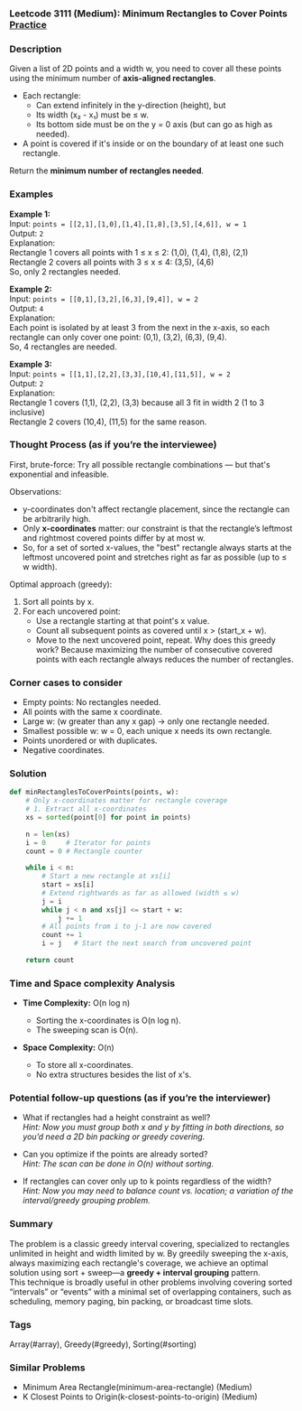 ### Leetcode 3111 (Medium): Minimum Rectangles to Cover Points [Practice](https://leetcode.com/problems/minimum-rectangles-to-cover-points)

### Description  
Given a list of 2D points and a width w, you need to cover all these points using the minimum number of **axis-aligned rectangles**.  
- Each rectangle:
  - Can extend infinitely in the y-direction (height), but
  - Its width (x₂ - x₁) must be ≤ w.
  - Its bottom side must be on the y = 0 axis (but can go as high as needed).
- A point is covered if it's inside or on the boundary of at least one such rectangle.

Return the **minimum number of rectangles needed**.

### Examples  

**Example 1:**  
Input: `points = [[2,1],[1,0],[1,4],[1,8],[3,5],[4,6]], w = 1`  
Output: `2`  
Explanation:  
Rectangle 1 covers all points with 1 ≤ x ≤ 2: (1,0), (1,4), (1,8), (2,1)  
Rectangle 2 covers all points with 3 ≤ x ≤ 4: (3,5), (4,6)  
So, only 2 rectangles needed.

**Example 2:**  
Input: `points = [[0,1],[3,2],[6,3],[9,4]], w = 2`  
Output: `4`  
Explanation:  
Each point is isolated by at least 3 from the next in the x-axis, so each rectangle can only cover one point: (0,1), (3,2), (6,3), (9,4).  
So, 4 rectangles are needed.

**Example 3:**  
Input: `points = [[1,1],[2,2],[3,3],[10,4],[11,5]], w = 2`  
Output: `2`  
Explanation:  
Rectangle 1 covers (1,1), (2,2), (3,3) because all 3 fit in width 2 (1 to 3 inclusive)  
Rectangle 2 covers (10,4), (11,5) for the same reason.

### Thought Process (as if you’re the interviewee)  
First, brute-force: Try all possible rectangle combinations — but that's exponential and infeasible.

Observations:
- y-coordinates don't affect rectangle placement, since the rectangle can be arbitrarily high.
- Only **x-coordinates** matter: our constraint is that the rectangle’s leftmost and rightmost covered points differ by at most w.
- So, for a set of sorted x-values, the "best" rectangle always starts at the leftmost uncovered point and stretches right as far as possible (up to ≤ w width).

Optimal approach (greedy):
1. Sort all points by x.
2. For each uncovered point:
    - Use a rectangle starting at that point's x value.
    - Count all subsequent points as covered until x > (start_x + w).
    - Move to the next uncovered point, repeat.
Why does this greedy work? Because maximizing the number of consecutive covered points with each rectangle always reduces the number of rectangles.

### Corner cases to consider  
- Empty points: No rectangles needed.
- All points with the same x coordinate.
- Large w: (w greater than any x gap) → only one rectangle needed.
- Smallest possible w: w = 0, each unique x needs its own rectangle.
- Points unordered or with duplicates.
- Negative coordinates.

### Solution

```python
def minRectanglesToCoverPoints(points, w):
    # Only x-coordinates matter for rectangle coverage
    # 1. Extract all x-coordinates
    xs = sorted(point[0] for point in points)
    
    n = len(xs)
    i = 0     # Iterator for points
    count = 0 # Rectangle counter
    
    while i < n:
        # Start a new rectangle at xs[i]
        start = xs[i]
        # Extend rightwards as far as allowed (width ≤ w)
        j = i
        while j < n and xs[j] <= start + w:
            j += 1
        # All points from i to j-1 are now covered
        count += 1
        i = j   # Start the next search from uncovered point
    
    return count
```

### Time and Space complexity Analysis  

- **Time Complexity:** O(n log n)  
  - Sorting the x-coordinates is O(n log n).  
  - The sweeping scan is O(n).

- **Space Complexity:** O(n)  
  - To store all x-coordinates.  
  - No extra structures besides the list of x's.

### Potential follow-up questions (as if you’re the interviewer)  

- What if rectangles had a height constraint as well?  
  *Hint: Now you must group both x and y by fitting in both directions, so you’d need a 2D bin packing or greedy covering.*

- Can you optimize if the points are already sorted?  
  *Hint: The scan can be done in O(n) without sorting.*

- If rectangles can cover only up to k points regardless of the width?  
  *Hint: Now you may need to balance count vs. location; a variation of the interval/greedy grouping problem.*

### Summary
The problem is a classic greedy interval covering, specialized to rectangles unlimited in height and width limited by w. By greedily sweeping the x-axis, always maximizing each rectangle's coverage, we achieve an optimal solution using sort + sweep—a **greedy + interval grouping** pattern.  
This technique is broadly useful in other problems involving covering sorted “intervals” or “events” with a minimal set of overlapping containers, such as scheduling, memory paging, bin packing, or broadcast time slots.

### Tags
Array(#array), Greedy(#greedy), Sorting(#sorting)

### Similar Problems
- Minimum Area Rectangle(minimum-area-rectangle) (Medium)
- K Closest Points to Origin(k-closest-points-to-origin) (Medium)